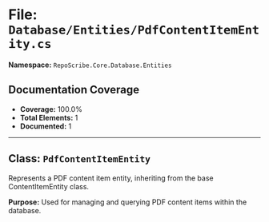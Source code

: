 # File: `Database/Entities/PdfContentItemEntity.cs`

**Namespace:** `RepoScribe.Core.Database.Entities`

## Documentation Coverage

- **Coverage:** 100.0%
- **Total Elements:** 1
- **Documented:** 1

---

## Class: `PdfContentItemEntity`

Represents a PDF content item entity, inheriting from the base ContentItemEntity class.

**Purpose:** Used for managing and querying PDF content items within the database.

